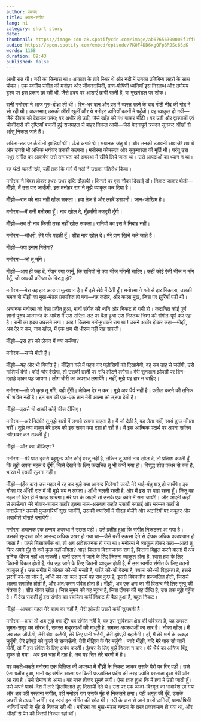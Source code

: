 ```yaml
---
author: प्रेमचंद
title: आत्म-संगीत
lang: hi
category: short story
date: 
thumbnail: https://image-cdn-ak.spotifycdn.com/image/ab67656300005f1ff8acf42b092d88a8a5a135a9
audio: https://open.spotify.com/embed/episode/7K0F4DD6xgOFpBR9Sc6SzK
words: 1168
duration: 09:43
published: false
---
```


आधी रात थी। नदी का किनारा था। आकाश के तारे स्थिर थे और नदी में उनका प्रतिबिम्ब लहरों के साथ चंचल। एक स्वर्गीय संगीत की मनोहर और जीवनदायिनी, प्राण-पोषिणी ध्वनियाँ इस निस्तब्ध और तमोमय दृश्य पर इस प्रकार छा रही थी, जैसे हृदय पर आशाएँ छायी रहती हैं, या मुखमंडल पर शोक।

रानी मनोरमा ने आज गुरु-दीक्षा ली थी। दिन-भर दान और व्रत में व्यस्त रहने के बाद मीठी नींद की गोद में सो रही थी। अकस्मात् उसकी ऑंखें खुलीं और ये मनोहर ध्वनियाँ कानों में पहुँची। वह व्याकुल हो गयी—जैसे दीपक को देखकर पतंग; वह अधीर हो उठी, जैसे खाँड़ की गंध पाकर चींटी। वह उठी और द्वारपालों एवं चौकीदारों की दृष्टियाँ बचाती हुई राजमहल से बाहर निकल आयी—जैसे वेदनापूर्ण क्रन्दन सुनकर ऑंखों से आँसू निकल जाते हैं।

सरिता-तट पर कँटीली झाड़ियाँ थीं। ऊँचे कगारे थे। भयानक जंतु थे। और उनकी डरावनी आवाजें! शव थे और उनसे भी अधिक भयंकर उनकी कल्पना। मनोरमा कोमलता और सुकुमारता की मूर्ति थी। परंतु उस मधुर संगीत का आकर्षण उसे तन्मयता की अवस्था में खींचे लिये जाता था। उसे आपदाओं का ध्यान न था।

वह घंटों चलती रही, यहॉँ तक कि मार्ग में नदी ने उसका गतिरोध किया।

मनोरमा ने विवश होकर इधर-उधर दृष्टि दौड़ायी। किनारे पर एक नौका दिखाई दी। निकट जाकर बोली—मॉँझी, मैं उस पार जाऊँगी, इस मनोहर राग ने मुझे व्याकुल कर दिया है।

मॉँझी—रात को नाव नहीं खोल सकता। हवा तेज है और लहरें डरावनी। जान-जोखिम है।

मनोरमा—मैं रानी मनोरमा हूँ। नाव खोल दे, मुँहमाँगी मजदूरी दूँगी।

मॉँझी—तब तो नाव किसी तरह नहीं खोल सकता। रानियों का इस में निबाह नहीं।

मनोरमा—चौधरी, तेरे पाँव पड़ती हूँ। शीघ्र नाव खोल दे। मेरे प्राण खिंचे चले जाते हैं।

मॉँझी—क्या इनाम मिलेगा?

मनोरमा—जो तू माँगे।

मॉँझी—आप ही कह दें, गँवार क्या जानूँ, कि रानियों से क्या चीज माँगनी चाहिए। कहीं कोई ऐसी चीज न माँग बैठूँ, जो आपकी प्रतिष्ठा के विरुद्ध हो?

मनोरमा—मेरा यह हार अत्यन्त मूल्यवान है। मैं इसे खेवे में देती हूँ। मनोरमा ने गले से हार निकाला, उसकी चमक से मॉँझी का मुख-मंडल प्रकाशित हो गया—वह कठोर, और काला मुख, जिस पर झुर्रियाँ पड़ी थी।

अचानक मनोरमा को ऐसा प्रतीत हुआ, मानों संगीत की ध्वनि और निकट हो गयी हो। कदाचित कोई पूर्ण ज्ञानी पुरुष आत्मानंद के आवेश में उस सरिता-तट पर बैठा हुआ उस निस्तब्ध निशा को संगीत-पूर्ण कर रहा है। रानी का हृदय उछलने लगा। आह ! कितना मनोमुग्धकर राग था ! उसने अधीर होकर कहा—मॉँझी, अब देर न कर, नाव खोल, मैं एक क्षण भी धीरज नहीं रख सकती।

मॉँझी—इस हार को लेकर मैं क्या करुँगा?

मनोरमा—सच्चे मोती हैं।

मॉँझी—यह और भी विपत्ति है। मॉँझिन गले में पहन कर पड़ोसियों को दिखायेगी, वह सब डाह से जलेंगी, उसे गालियाँ देंगी। कोई चोर देखेगा, तो उसकी छाती पर साँप लोटने लगेगा। मेरी सुनसान झोपड़ी पर दिन-दहाड़े डाका पड़ जायगा। लोग चोरी का अपराध लगायेंगे। नहीं, मुझे यह हार न चाहिए।

मनोरमा—तो जो कुछ तू माँगे, वही दूँगी। लेकिन देर न कर। मुझे अब धैर्य नहीं है। प्रतीक्षा करने की तनिक भी शक्ति नहीं है। इन राग की एक-एक तान मेरी आत्मा को तड़पा देती है।

मॉँझी—इससे भी अच्छी कोई चीज दीजिए।

मनोरमा—अरे निर्दयी! तू मुझे बातों में लगाये रखना चाहता है। मैं जो देती है, वह लेता नहीं, स्वयं कुछ माँगता नहीं। तुझे क्या मालूम मेरे हृदय की इस समय क्या दशा हो रही है। मैं इस आत्मिक पदार्थ पर अपना सर्वस्व न्यौछावर कर सकती हूँ।

मॉँझी—और क्या दीजिएगा?

मनोरमा—मेरे पास इससे बहुमूल्य और कोई वस्तु नहीं है, लेकिन तू अभी नाव खोल दे, तो प्रतिज्ञा करती हूँ कि तुझे अपना महल दे दूँगी, जिसे देखने के लिए कदाचित तू भी कभी गया हो। विशुद्ध श्वेत पत्थर से बना है, भारत में इसकी तुलना नहीं।

मॉँझी—(हँस कर) उस महल में रह कर मुझे क्या आनन्द मिलेगा? उलटे मेरे भाई-बंधु शत्रु हो जायँगे। इस नौका पर अँधेरी रात में भी मुझे भय न लगता। आँधी चलती रहती है, और मैं इस पर पड़ा रहता हूँ। किंतु वह महल तो दिन ही में फाड़ खायगा। मेरे घर के आदमी तो उसके एक कोने में समा जायँगे। और आदमी कहाँ से लाऊँगा? मेरे नौकर-चाकर कहाँ? इतना माल-असबाब कहाँ? उसकी सफाई और मरम्मत कहाँ से कराऊँगा? उसकी फुलवारियाँ सूख जायँगी, उसकी क्यारियों में गीदड़ बोलेंगे और अटारियों पर कबूतर और अबाबीलें घोंसले बनायेंगी।

मनोरमा अचानक एक तन्मय अवस्था में उछल पड़ी। उसे प्रतीत हुआ कि संगीत निकटतर आ गया है। उसकी सुन्दरता और आनन्द अधिक प्रखर हो गया था—जैसे बत्ती उकसा देने से दीपक अधिक प्रकाशवान हो जाता है। पहले चित्ताकर्षक था, तो अब आवेशजनक हो गया था। मनोरमा ने व्याकुल होकर कहा—आह! तू फिर अपने मुँह से क्यों कुछ नहीं माँगता? आह! कितना विरागजनक राग है, कितना विह्वल करने वाला! मैं अब तनिक धीरज नहीं धर सकती। पानी उतार में जाने के लिए जितना व्याकुल होता है, श्वास हवा के लिए जितनी विकल होती है, गंध उड़ जाने के लिए जितनी व्याकुल होती है, मैं उस स्वर्गीय संगीत के लिए उतनी व्याकुल हूँ। उस संगीत में कोयल की-सी मस्ती है, पपीहे की-सी वेदना है, श्यामा की-सी विह्वलता है, इससे झरनों का-सा जोर है, आँधी का-सा बल! इसमें वह सब कुछ है, इससे विवेकाग्नि प्रज्ज्वलित होती, जिससे आत्मा समाहित होती है, और अंत:करण पवित्र होता है। मॉँझी, अब एक क्षण का भी विलम्ब मेरे लिए मृत्यु की यंत्रणा है। शीघ्र नौका खोल। जिस सुमन की यह सुगंध है, जिस दीपक की यह दीप्ति है, उस तक मुझे पहुँचा दे। मैं देख सकती हूँ इस संगीत का रचयिता कहीं निकट ही बैठा हुआ है, बहुत निकट।

मॉँझी—आपका महल मेरे काम का नहीं है, मेरी झोपड़ी उससे कहीं सुहावनी है।

मनोरमा—हाय! तो अब तुझे क्या दूँ? यह संगीत नहीं है, यह इस सुविशाल क्षेत्र की पवित्रता है, यह समस्त सुमन-समूह का सौरभ है, समस्त मधुरताओं की माधुरी है, समस्त अवस्थाओं का सार है। नौका खोल। मैं जब तक जीऊँगी, तेरी सेवा करुँगी, तेरे लिए पानी भरुँगी, तेरी झोपड़ी बहारुँगी। हाँ, मैं तेरे मार्ग के कंकड़ चुनूँगी, तेरे झोंपड़े को फूलों से सजाऊँगी, तेरी मॉँझिन के पैर मलूँगी। प्यारे मॉँझी, यदि मेरे पास सौ जानें होतीं, तो मैं इस संगीत के लिए अर्पण करती। ईश्वर के लिए मुझे निराश न कर। मेरे धैर्य का अन्तिम बिंदु शुष्क हो गया। अब इस चाह में दाह है, अब यह सिर तेरे चरणों में है।

यह कहते-कहते मनोरमा एक विक्षिप्त की अवस्था में मॉँझी के निकट जाकर उसके पैरों पर गिर पड़ी। उसे ऐसा प्रतीत हुआ, मानों वह संगीत आत्मा पर किसी प्रज्ज्वलित प्रदीप की तरह ज्योति बरसाता हुआ मेरी ओर आ रहा है। उसे रोमांच हो आया। वह मस्त होकर झूमने लगी। ऐसा ज्ञात हुआ कि मैं हवा में उड़ी जाती हूँ। उसे अपने पार्श्व-देश में तारे झिलमिलाते हुए दिखायी देते थे। उस पर एक आत्म-विस्मृत का भावावेश छा गया और अब वही मस्ताना संगीत, वही मनोहर राग उसके मुँह से निकलने लगा। वही अमृत की बूँदें, उसके अधरों से टपकने लगीं। वह स्वयं इस संगीत की स्रोत थी। नदी के पास से आने वाली ध्वनियाँ, प्राणपोषिणी ध्वनियाँ उसी के मुँह से निकल रही थीं। मनोरमा का मुख-मंडल चन्द्रमा के तरह प्रकाशमान हो गया था, और ऑंखों से प्रेम की किरणें निकल रही थीं।